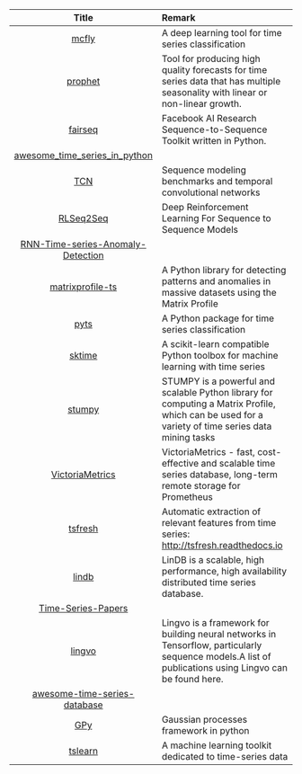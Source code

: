 | Title | Remark |
| :----: | :---- |
| [mcfly](https://github.com/NLeSC/mcfly)|A deep learning tool for time series classification|
|[prophet](https://github.com/facebook/prophet)|Tool for producing high quality forecasts for time series data that has multiple seasonality with linear or non-linear growth.|
|[fairseq](https://github.com/pytorch/fairseq)|Facebook AI Research Sequence-to-Sequence Toolkit written in Python.|
|[awesome_time_series_in_python](https://github.com/MaxBenChrist/awesome_time_series_in_python)|
|[TCN](https://github.com/locuslab/TCN)|Sequence modeling benchmarks and temporal convolutional networks|
|[RLSeq2Seq](https://github.com/yaserkl/RLSeq2Seq)|Deep Reinforcement Learning For Sequence to Sequence Models |
|[RNN-Time-series-Anomaly-Detection](https://github.com/chickenbestlover/RNN-Time-series-Anomaly-Detection)|
|[matrixprofile-ts](https://github.com/target/matrixprofile-ts)|A Python library for detecting patterns and anomalies in massive datasets using the Matrix Profile|
|[pyts](https://github.com/johannfaouzi/pyts)|A Python package for time series classification|
|[sktime](https://github.com/alan-turing-institute/sktime)|A scikit-learn compatible Python toolbox for machine learning with time series |
|[stumpy](https://github.com/TDAmeritrade/stumpy)|STUMPY is a powerful and scalable Python library for computing a Matrix Profile, which can be used for a variety of time series data mining tasks |
|[VictoriaMetrics](https://github.com/VictoriaMetrics/VictoriaMetrics)|VictoriaMetrics - fast, cost-effective and scalable time series database, long-term remote storage for Prometheus|
|[tsfresh](https://github.com/blue-yonder/tsfresh)|Automatic extraction of relevant features from time series: http://tsfresh.readthedocs.io|
|[lindb](https://github.com/lindb/lindb)|LinDB is a scalable, high performance, high availability distributed time series database.|
|[Time-Series-Papers](https://github.com/bighuang624/Time-Series-Papers)|
|[lingvo](https://github.com/tensorflow/lingvo)|Lingvo is a framework for building neural networks in Tensorflow, particularly sequence models.A list of publications using Lingvo can be found here.|
|[awesome-time-series-database](https://github.com/xephonhq/awesome-time-series-database)|
|[GPy](https://github.com/SheffieldML/GPy)|Gaussian processes framework in python|
|[tslearn](https://github.com/tslearn-team/tslearn)|A machine learning toolkit dedicated to time-series data|